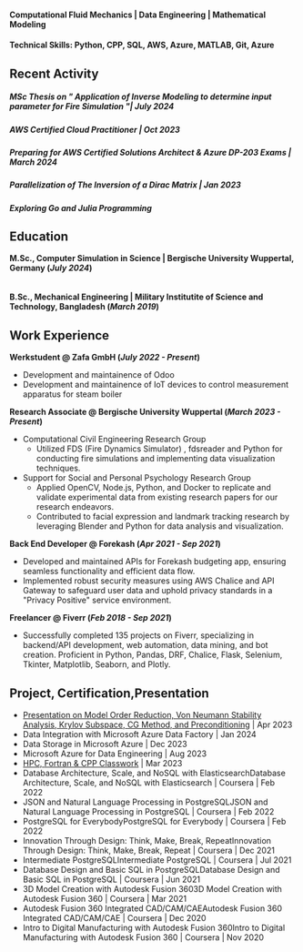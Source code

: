 #### Computational Fluid Mechanics | Data Engineering | Mathematical Modeling

#### Technical Skills: Python, CPP, SQL, AWS, Azure, MATLAB, Git, Azure

## Recent Activity
##### MSc Thesis on " Application of Inverse Modeling to determine input parameter for Fire Simulation "| July 2024<br/>
##### AWS Certified Cloud Practitioner | Oct 2023<br/>
##### Preparing for AWS Certified Solutions Architect & Azure DP-203 Exams | March 2024<br/>
##### Parallelization of The Inversion of a Dirac Matrix | Jan 2023<br/>
##### Exploring Go and Julia Programming<br/>

## Education
**M.Sc., Computer Simulation in Science	| Bergische University Wuppertal, Germany (_July 2024_)**	 
<br/><br/>
**B.Sc., Mechanical Engineering | Military Institutite of Science and Technology, Bangladesh (_March 2019_)**

## Work Experience
**Werkstudent @ Zafa GmbH (_July 2022 - Present_)**
- Development and maintainence of Odoo
- Development and maintainence of IoT devices to control measurement apparatus for steam boiler

**Research Associate @ Bergische University Wuppertal (_March 2023 - Present_)**
- Computational Civil Engineering Research Group
  - Utilized FDS (Fire Dynamics Simulator) , fdsreader and Python for conducting fire simulations and implementing data visualization techniques.
- Support for Social and Personal Psychology Research Group
  - Applied OpenCV, Node.js, Python, and Docker to replicate and validate experimental data from existing research papers for our research endeavors.
  - Contributed to facial expression and landmark tracking research by leveraging Blender and Python for data analysis and visualization.

**Back End Developer @ Forekash (_Apr 2021 - Sep 2021_)**
- Developed and maintained APIs for Forekash budgeting app, ensuring seamless functionality and efficient data flow.
- Implemented robust security measures using AWS Chalice and API Gateway to safeguard user data and uphold privacy standards in a "Privacy Positive" service environment.

**Freelancer @ Fiverr (_Feb 2018 - Sep 2021_)**
- Successfully completed 135 projects on Fiverr, specializing in backend/API development, web automation, data mining, and bot creation. Proficient in Python, Pandas, DRF, Chalice, Flask, Selenium, Tkinter, Matplotlib, Seaborn, and Plotly.

## Project, Certification,Presentation
<ul>
  <li><a href="https://uni-wuppertal.sciebo.de/s/0v8m7BsGatR6KhF">Presentation on Model Order Reduction, Von Neumann Stability Analysis, Krylov Subspace, CG Method, and Preconditioning</a> | Apr 2023 </li>
  <li>Data Integration with Microsoft Azure Data Factory | Jan 2024</li>
  <li>Data Storage in Microsoft Azure | Dec 2023 </li>
  <li>Microsoft Azure for Data Engineering | Aug 2023 </li>
  <li><a href="https://github.com/raihanba13/Portfolio/tree/main/HPC/Simulation3_Exercise_Project">HPC, </a><a href="https://github.com/raihanba13/Portfolio/tree/main/Coursework">Fortran & CPP Classwork</a> | Mar 2023 </li>
  <li>Database Architecture, Scale, and NoSQL with ElasticsearchDatabase Architecture, Scale, and NoSQL with Elasticsearch | Coursera | Feb 2022 </li>
  <li>JSON and Natural Language Processing in PostgreSQLJSON and Natural Language Processing in PostgreSQL | Coursera | Feb 2022 </li>
  <li>PostgreSQL for EverybodyPostgreSQL for Everybody | Coursera | Feb 2022 </li>
  <li>Innovation Through Design: Think, Make, Break, RepeatInnovation Through Design: Think, Make, Break, Repeat | Coursera | Dec 2021 </li>
  <li>Intermediate PostgreSQLIntermediate PostgreSQL | Coursera | Jul 2021 </li>
  <li>Database Design and Basic SQL in PostgreSQLDatabase Design and Basic SQL in PostgreSQL | Coursera | Jun 2021 </li>
  <li>3D Model Creation with Autodesk Fusion 3603D Model Creation with Autodesk Fusion 360 | Coursera | Mar 2021 </li>
  <li>Autodesk Fusion 360 Integrated CAD/CAM/CAEAutodesk Fusion 360 Integrated CAD/CAM/CAE | Coursera | Dec 2020 </li>
  <li>Intro to Digital Manufacturing with Autodesk Fusion 360Intro to Digital Manufacturing with Autodesk Fusion 360 | Coursera | Nov 2020 </li>
</ul>



